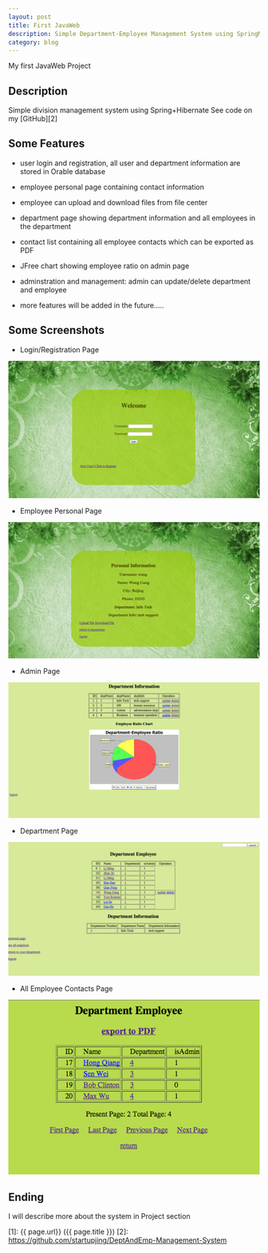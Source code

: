 ```yaml
---
layout: post
title: First JavaWeb
description: Simple Department-Employee Management System using SpringMVC+Hibernate
category: blog
---
```



My first JavaWeb Project 


## Description


Simple division management system using Spring+Hibernate
See code on my [GitHub][2]


## Some Features

* user login and registration, all user and department information are stored in Orable database

* employee personal page containing contact information

* employee can upload and download files from file center

* department page showing department information and all employees in the department

* contact list containing all employee contacts which can be exported as PDF

* JFree chart showing employee ratio on admin page

* adminstration and management: admin can update/delete department and employee

* more features will be added in the future.....

## Some Screenshots

* Login/Registration Page

![test1](/images/DeptEmpSys/login.png)

* Employee Personal Page

![test2](/images/DeptEmpSys/personal.png)

* Admin Page

![test3](/images/DeptEmpSys/admin.png)

* Department Page

![test4](/images/DeptEmpSys/dept.png)

* All Employee Contacts Page

![test5](/images/DeptEmpSys/emp.png)

## Ending


I will describe more about the system in Project section

[startupjing]:    http://startupjing.github.io  "startupjing"
[1]:    {{ page.url}}  ({{ page.title }})
[2]: https://github.com/startupjing/DeptAndEmp-Management-System